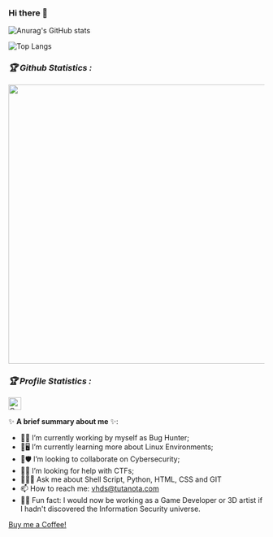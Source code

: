 ### Hi there 👋
<p align="center">
  
  ![Anurag's GitHub stats](https://github-readme-stats.vercel.app/api?username=VictorHDS&show_icons=true&include_all_commits=true&theme=radical)
  
  ![Top Langs](https://github-readme-stats.vercel.app/api/top-langs/?username=VictorHDS&hide=c,c++,cython,emacs_lisp&layout=compact)
</p>
<h3><b><i>🏆 Github Statistics :</i></b></h3>

<a href="https://github.com/VictorHDS"><img width=550 src="https://github-profile-trophy.vercel.app/?username=VictorHDS&theme=dracula&no-frame=true&title=Followers,Stars,Commit,Repository,Issues"/></a>

<h3><b><i>🏆 Profile Statistics :</i></b></h3>
<a href="https://github.com/VictorHDS"><img height="25" title="Counter" src="https://komarev.com/ghpvc/?username=VictorHDS&color=blueviolet&style=flat-square"></a>

✨ **A brief summary about me** ✨:

- 💼👾 I’m currently working by myself as Bug Hunter;
- 🌱🖥️ I’m currently learning more about Linux Environments;
- 🤝🛡 I’m looking to collaborate on Cybersecurity;
- 🙋🚩 I’m looking for help with CTFs;
- 💬👨‍💻 Ask me about Shell Script, Python, HTML, CSS and GIT
- 📫 How to reach me: vhds@tutanota.com
- 🤔😯 Fun fact: I would now be working as a Game Developer or 3D artist if I hadn't discovered the Information Security universe.

[Buy me a Coffee!](https://www.buymeacoffee.com/vhds)
